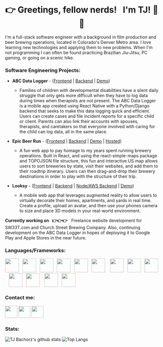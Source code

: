 # <div align="center">👉 Greetings, fellow nerds! &nbsp;  I'm TJ! 👋 👀</div>

I'm a full-stack software engineer with a background in film production and beer brewing operations, located in Colorado's Denver Metro area.  I love learning new technologies and applying them to new problems.  When I'm not programming I can often be found practicing Brazilian Jiu-Jitsu, PC gaming, or going on a scenic hike.

### Software Engineering Projects:
  
- **ABC Data Logger** - ([Frontend](https://github.com/TJBachorz/ABC-Data-Logger-FE) | [Backend](https://github.com/TJBachorz/ABC_Data_Logger_BE) | [Demo](https://www.loom.com/share/ceb43bedf201465f8bec3eee151d2bbd))

    * Families of children with developmental disabilities have a silent daily struggle that only gets more difficult when they have to log data during times when therapists are not present. The ABC Data Logger is a mobile app created using React Native with a Python/Django backend that seeks to make this data logging quick and efficient. Users can create cases and file incident reports for a specific child or client.  Parents can also link their accounts with spouses, therapists, and caretakers so that everyone involved with caring for the child can log data, all in the same place.
  
  
- **Epic Beer Run** - ([Frontend](https://github.com/TJBachorz/Epic-Beer-Run-FE) | [Backend](https://github.com/TJBachorz/Epic-Beer-Run-BE) | [Demo](https://www.loom.com/share/b6fc55760ca9464a8a4d99d714bfb18e) | [Hosted](https://epic-beer-run.web.app/))
    * A fun web app to pay homage to my years spent running brewery operations.  Built in React, and using the react-simple-maps package and TOPOJSON file structure, this fun and interactive US map allows users to sort breweries by state, visit their websites, and add them to their roadtrip itinerary. Users can then drag-and-drop their brewery destinations in order to play with the structure of their trip.  
    
- **Looksy** - ([Frontend](https://github.com/TJBachorz/looksy-frontend) | [Backend](https://github.com/TJBachorz/looksy_backend) | [Node/AWS Backend](https://github.com/TJBachorz/looksy-file-uploader) | [Demo](https://www.youtube.com/watch?v=HPJ6KVPMPac))
    * A mobile web app that leverages augmented reality to allow users to virtually decorate their homes, apartments, and yards in real time. Create a profile, upload an avatar, and then use your phones camera to size and place 3D models in your real-world environment.
    
    
**Currently working on &nbsp; 👉👉👉** &nbsp; Freelance website development for SW33T.com and Church Street Brewing Company. Also, continuing development on the ABC Data Logger in hopes of deploying it to Google Play and Apple Stores in the near future.

### Languages/Frameworks:

<img src="https://cdn.worldvectorlogo.com/logos/react.svg" width="45" height="45"/>&nbsp; &nbsp;<img src="https://upload.wikimedia.org/wikipedia/commons/thumb/7/73/Ruby_logo.svg/396px-Ruby_logo.svg.png" width="45" height="45"/>&nbsp; &nbsp;<img src="https://pbs.twimg.com/media/CZGHPChUAAA3jqE.png" width="45" height="45"/>&nbsp; &nbsp;<img src="https://upload.wikimedia.org/wikipedia/commons/thumb/9/95/Vue.js_Logo_2.svg/1024px-Vue.js_Logo_2.svg.png" width="45" height="45"/>&nbsp; &nbsp;<img src="https://upload.wikimedia.org/wikipedia/commons/thumb/9/99/Unofficial_JavaScript_logo_2.svg/1024px-Unofficial_JavaScript_logo_2.svg.png" width="45" height="45"/>&nbsp; &nbsp;<img src="https://upload.wikimedia.org/wikipedia/commons/thumb/c/c3/Python-logo-notext.svg/220px-Python-logo-notext.svg.png" width="45" height="45"/> &nbsp; &nbsp;<img src="https://img.stackshare.io/service/994/4aGjtNQv.png" width="45" height="45"/>&nbsp; &nbsp;<img src="https://reactnavigation.org/img/spiro.svg" width="45" height="45"/>&nbsp; &nbsp;<img src="https://s3.amazonaws.com/hackdesign/tools/app_images/000/000/037/icon_small/heroku-logo-6e6c2ed8be2ad02ac96455d53e4e7e43.png?1385326105" width="45" height="45"/>&nbsp; &nbsp;<img src="https://cdn4.iconfinder.com/data/icons/google-i-o-2016/512/google_firebase-512.png" width="45" height="45"/>&nbsp; &nbsp;<img src="https://i.imgur.com/eeYUFCO.png" width="45" height="45"/>&nbsp; &nbsp; <img src="https://cdn.pixabay.com/photo/2017/08/05/11/16/logo-2582748_1280.png" width="45" height="45"/>&nbsp; &nbsp;<img src="https://cdn.pixabay.com/photo/2017/08/05/11/16/logo-2582747_1280.png" width="45" height="45"/>

### Contact me:

[<img src="https://cdn2.iconfinder.com/data/icons/social-media-applications/64/social_media_applications_14-linkedin-512.png" width="40" height="40"/>](https://www.linkedin.com/in/tjbachorz/)      [<img src="https://cdn4.iconfinder.com/data/icons/social-media-2210/24/Medium-512.png" width="39" height="39"/>](https://tjbachorz.medium.com/)      [<img src="https://i.pinimg.com/564x/28/90/ba/2890bac9ba41e52707f36268231dfe9e.jpg" width="39" height="39"/>](https://twitter.com/ThomasBachorz)

### Stats:

![TJ Bachorz's github stats](https://github-readme-stats.vercel.app/api?username=TJBachorz&show_icons=true&theme=synthwave) 
![Top Langs](https://github-readme-stats.vercel.app/api/top-langs/?username=TJBachorz&layout=compact&theme=plain&hide_border=true)

<!--
**TJBachorz/TJBachorz** is a ✨ _special_ ✨ repository because its `README.md` (this file) appears on your GitHub profile.

Here are some ideas to get you started:

- 🔭 I’m currently working on ...
- 🌱 I’m currently learning ...
- 👯 I’m looking to collaborate on ...
- 🤔 I’m looking for help with ...
- 💬 Ask me about ...
- 📫 How to reach me: ...
- 😄 Pronouns: ...
- ⚡ Fun fact: ...
-->
